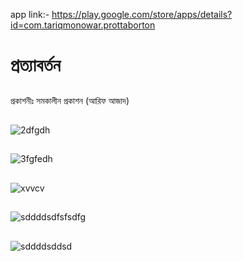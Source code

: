 app link:- https://play.google.com/store/apps/details?id=com.tariqmonowar.prottaborton
# প্রত্যাবর্তন
## 
প্রকাশনীঃ সমকালীন প্রকাশন (আরিফ আজাদ)
## 
![2dfgdh](https://github.com/Tariq-Monowar/prottaborton/assets/101199109/78881ba7-a2b8-41ca-82bf-8df5438d2fed)
## 
![3fgfedh](https://github.com/Tariq-Monowar/prottaborton/assets/101199109/83d45d7d-e585-48df-bf69-e61f3b8e8723)
## 
![xvvcv](https://github.com/Tariq-Monowar/prottaborton/assets/101199109/6345db22-3309-4179-b03f-afd88a1fea3f)
## 
![sddddsdfsfsdfg](https://github.com/Tariq-Monowar/prottaborton/assets/101199109/af4ddf7e-a993-448a-b906-a892b352853c)
## 
![sddddsddsd](https://github.com/Tariq-Monowar/prottaborton/assets/101199109/09eef82d-f5c9-45e7-b548-5ff7427f4615)

